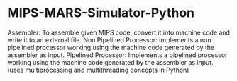 # MIPS-MARS-Simulator-Python

Assembler: To assemble given MIPS code, convert it into machine code and write it to an external file.
Non Pipelined Processor: Implements a non pipelined processor working using the machine code generated by the assembler as input.
Pipelined Processor: Implements a pipelined processor working using the machine code generated by the assembler as input. (uses multiprocessing and multithreading concepts in Python)

